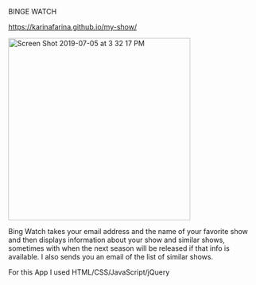 BINGE WATCH

https://karinafarina.github.io/my-show/

<img width="366" alt="Screen Shot 2019-07-05 at 3 32 17 PM" src="https://user-images.githubusercontent.com/19866899/60742195-5b49e600-9f3a-11e9-84f4-a86e5f0f81f5.png">

Bing Watch takes your email address and the name of your favorite show and then displays information about your show and similar shows, sometimes with when the next season will be released if that info is available. I also sends you an email of the list of similar shows.

For this App I used HTML/CSS/JavaScript/jQuery
